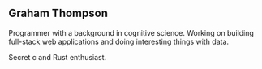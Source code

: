## Graham Thompson

Programmer with a background in cognitive science. Working on
building full-stack web applications and doing interesting things
with data.

Secret c and Rust enthusiast.
